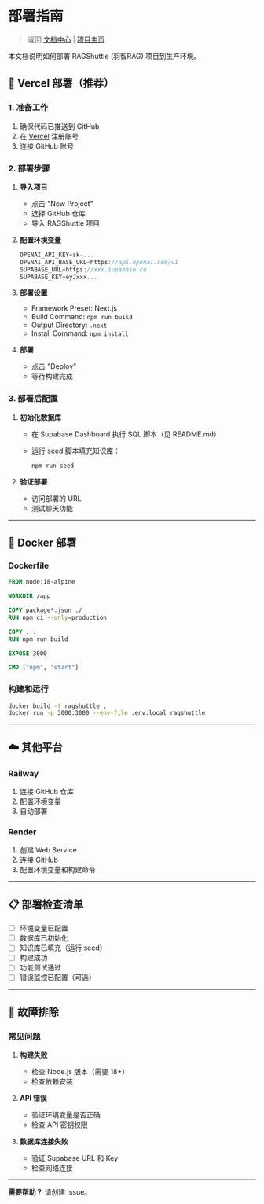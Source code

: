 # 部署指南

> 返回 [文档中心](./README.md) | [项目主页](../README.md)

本文档说明如何部署 RAGShuttle (羽智RAG) 项目到生产环境。

## 🚀 Vercel 部署（推荐）

### 1. 准备工作

1. 确保代码已推送到 GitHub
2. 在 [Vercel](https://vercel.com) 注册账号
3. 连接 GitHub 账号

### 2. 部署步骤

1. **导入项目**
   - 点击 "New Project"
   - 选择 GitHub 仓库
   - 导入 RAGShuttle 项目

2. **配置环境变量**

   ```js
   OPENAI_API_KEY=sk-...
   OPENAI_API_BASE_URL=https://api.openai.com/v1
   SUPABASE_URL=https://xxx.supabase.co
   SUPABASE_KEY=eyJxxx...
   ```

3. **部署设置**
   - Framework Preset: Next.js
   - Build Command: `npm run build`
   - Output Directory: `.next`
   - Install Command: `npm install`

4. **部署**
   - 点击 "Deploy"
   - 等待构建完成

### 3. 部署后配置

1. **初始化数据库**
   - 在 Supabase Dashboard 执行 SQL 脚本（见 README.md）
   - 运行 seed 脚本填充知识库：

     ```bash
     npm run seed
     ```

2. **验证部署**
   - 访问部署的 URL
   - 测试聊天功能

---

## 🐳 Docker 部署

### Dockerfile

```dockerfile
FROM node:18-alpine

WORKDIR /app

COPY package*.json ./
RUN npm ci --only=production

COPY . .
RUN npm run build

EXPOSE 3000

CMD ["npm", "start"]
```

### 构建和运行

```bash
docker build -t ragshuttle .
docker run -p 3000:3000 --env-file .env.local ragshuttle
```

---

## ☁️ 其他平台

### Railway

1. 连接 GitHub 仓库
2. 配置环境变量
3. 自动部署

### Render

1. 创建 Web Service
2. 连接 GitHub
3. 配置环境变量和构建命令

---

## 📋 部署检查清单

- [ ] 环境变量已配置
- [ ] 数据库已初始化
- [ ] 知识库已填充（运行 seed）
- [ ] 构建成功
- [ ] 功能测试通过
- [ ] 错误监控已配置（可选）

---

## 🔧 故障排除

### 常见问题

1. **构建失败**
   - 检查 Node.js 版本（需要 18+）
   - 检查依赖安装

2. **API 错误**
   - 验证环境变量是否正确
   - 检查 API 密钥权限

3. **数据库连接失败**
   - 验证 Supabase URL 和 Key
   - 检查网络连接

---

**需要帮助？** 请创建 Issue。
